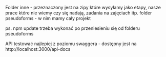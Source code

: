 Folder inne - przeznaczony jest na zipy które wysyłamy jako etapy, nasze prace które nie wiemy czy się nadają, zadania na zajęciach itp.
folder pseudoforms - w nim mamy cały projekt

ps. npm update trzeba wykonać po przeniesieniu się od folderu pseudoforms

API testować najlepiej z poziomu swaggera - dostępny jest na http://localhost:3000/api-docs
